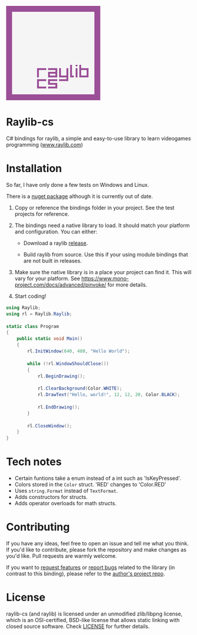 ![Raylib-cs Logo](https://github.com/ChrisDill/Raylib-cs/blob/master/Logo/raylib-cs_256x256.png "Raylib-cs Logo")

# Raylib-cs

C# bindings for raylib, a simple and easy-to-use library to learn videogames programming (www.raylib.com)

# Installation
So far, I have only done a few tests on Windows and Linux. 

There is a [nuget package](https://www.nuget.org/packages/Raylib-cs/) although it is currently out of date.

1. Copy or reference the bindings folder in your project. See the test projects for reference.

2. The bindings need a native library to load. It should match your platform and configuration. You can either:
    - Download a raylib [release](https://github.com/raysan5/raylib/releases).

    - Build raylib from source. Use this if your using module bindings that are not built in releases.

3. Make sure the native library is in a place your project can find it. This will vary for your platform. See https://www.mono-project.com/docs/advanced/pinvoke/ for more details.

4. Start coding!

```csharp
using Raylib;
using rl = Raylib.Raylib;

static class Program
{
    public static void Main() 
    {
        rl.InitWindow(640, 480, "Hello World");

        while (!rl.WindowShouldClose())
        {
            rl.BeginDrawing();

            rl.ClearBackground(Color.WHITE);
            rl.DrawText("Hello, world!", 12, 12, 20, Color.BLACK);

            rl.EndDrawing();
        }

        rl.CloseWindow();
    }
}
```

# Tech notes
- Certain funtions take a enum instead of a int such as 'IsKeyPressed'.
- Colors stored in the `Color` struct. 'RED' changes to 'Color.RED'
- Uses `string.Format` instead of `TextFormat`.
- Adds constructors for structs.
- Adds operator overloads for math structs.

# Contributing
If you have any ideas, feel free to open an issue and tell me what you think.
If you'd like to contribute, please fork the repository and make changes as
you'd like. Pull requests are warmly welcome.

If you want to [request features](https://github.com/raysan5/raylib/pulls) or [report bugs](https://github.com/raysan5/raylib/issues) related to the library (in contrast to this binding), please refer to the [author's project repo](https://github.com/raysan5/raylib).

# License
raylib-cs (and raylib) is licensed under an unmodified zlib/libpng license, which is an OSI-certified, BSD-like license that allows static linking with closed source software. Check [LICENSE](LICENSE) for further details.
